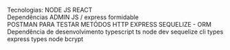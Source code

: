 Tecnologias:
NODE JS
REACT
<br>
Dependências
ADMIN JS / express formidable
<br>
POSTMAN PARA TESTAR METÓDOS HTTP
EXPRESS
SEQUELIZE - ORM
Dependência de desenvolvimento
typescript
ts node dev
sequelize cli
types express
types node
bcrypt
